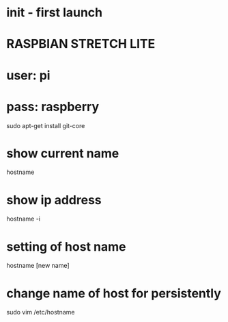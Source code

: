 
# init - first launch
# RASPBIAN STRETCH LITE
# user: pi
# pass: raspberry


sudo apt-get install git-core

# show current name
hostname

# show ip address
hostname -i


# setting of host name
hostname [new name]

# change name of host for persistently
sudo vim /etc/hostname
